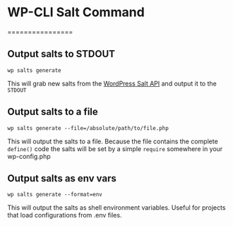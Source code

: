 # WP-CLI Salt Command
================

## Output salts to STDOUT

```
wp salts generate
```

This will grab new salts from the [WordPress Salt API](https://api.wordpress.org/secret-key/1.1/salt/) and output it to the `STDOUT`

## Output salts to a file

```
wp salts generate --file=/absolute/path/to/file.php
```

This will output the salts to a file. Because the file contains the complete `define()` code the salts will be set by a simple `require` somewhere in your wp-config.php

## Output salts as env vars

```
wp salts generate --format=env
```

This will output the salts as shell environment variables. Useful for projects that load configurations from .env files.
